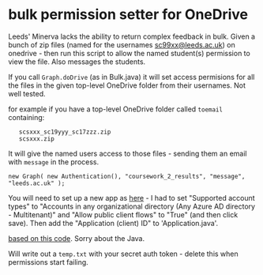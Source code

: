# bulk permission setter for OneDrive

Leeds' Minerva lacks the ability to return complex feedback in bulk. Given a bunch of zip files (named for the usernames sc99xx@leeds.ac.uk) on onedrive - then run this script to allow the named student(s) permission to view the file. Also messages the students.

If you call `Graph.doDrive` (as in Bulk.java) it will set access permisions for all the files in the given top-level OneDrive folder from their usernames. Not well tested. 

for example if you have a top-level OneDrive folder called `toemail` containing:
```
   scsxxx_sc19yyy_sc17zzz.zip 
   scsxxx.zip
```
It will give the named users access to those files - sending them an email with `message` in the process.
```
new Graph( new Authentication(), "coursework_2_results", "message", "leeds.ac.uk" );
```

You will need to set up a new app as [here](https://docs.microsoft.com/en-us/graph/tutorials/java?tutorial-step=2) - I had to set "Supported account types" to "Accounts in any organizational directory (Any Azure AD directory - Multitenant)" and "Allow public client flows" to "True" (and then click save). Then add the "Application (client) ID" to 'Application.java'.

[based on this code](https://docs.microsoft.com/en-us/graph/tutorials/java?tutorial-step=3). Sorry about the Java.

Will write out a `temp.txt` with your secret auth token - delete this when permissions start failing.

